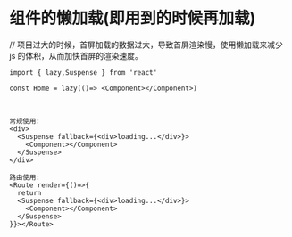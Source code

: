 # 组件的懒加载(即用到的时候再加载)

// 项目过大的时候，首屏加载的数据过大，导致首屏渲染慢，使用懒加载来减少 js 的体积，从而加快首屏的渲染速度。

```
import { lazy,Suspense } from 'react'

const Home = lazy(()=> <Component></Component>)



常规使用:
<div>
  <Suspense fallback={<div>loading...</div>}>
    <Component></Component>
  </Suspense>
</div>

路由使用:
<Route render={()=>{
  return
  <Suspense fallback={<div>loading...</div>}>
    <Component></Component>
  </Suspense>
}}></Route>

```
